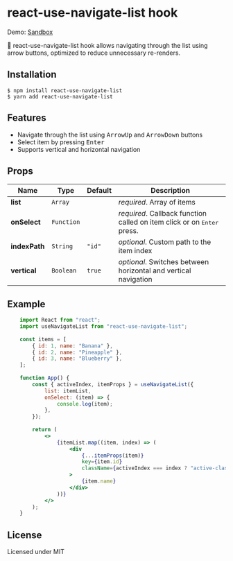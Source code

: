 # react-use-navigate-list hook

Demo: [Sandbox](https://codesandbox.io/s/react-use-navigate-list-cgsn2?file=/src/App.js)

🎉 react-use-navigate-list hook allows navigating through the list using arrow buttons, optimized to reduce unnecessary re-renders.

## Installation

```
$ npm install react-use-navigate-list 
$ yarn add react-use-navigate-list 
```

## Features

- Navigate through the list using <kbd>ArrowUp</kbd> and <kbd>ArrowDown</kbd> buttons
- Select item by pressing <kbd>Enter</kbd>
- Supports vertical and horizontal navigation

## Props

|Name|Type|Default|Description|
|----|----|-------|-----------|
| **list** | <code>Array</code> |  | *required*. Array of items |
| **onSelect** | <code>Function</code> |  | *required*. Callback function called on item click or on <kbd>Enter</kbd> press. |
| **indexPath** | <code>String</code> | <code>"id"</code> | *optional*. Custom path to the item index |
| **vertical** | <code>Boolean</code> | <code>true</code> | *optional*. Switches between horizontal and vertical navigation | 



## Example

```jsx
    import React from "react";
    import useNavigateList from "react-use-navigate-list";
    
    const items = [
        { id: 1, name: "Banana" },
        { id: 2, name: "Pineapple" },
        { id: 3, name: "Blueberry" },
    ];
    
    function App() {
        const { activeIndex, itemProps } = useNavigateList({
            list: itemList,
            onSelect: (item) => {
                console.log(item);
            },
        });
    
        return (
            <>
                {itemList.map((item, index) => (
                    <div
                        {...itemProps(item)}
                        key={item.id}
                        className={activeIndex === index ? "active-className" : ""}
                    >
                        {item.name}
                    </div>
                ))}
            </>
        );
    }
```

## License

Licensed under MIT